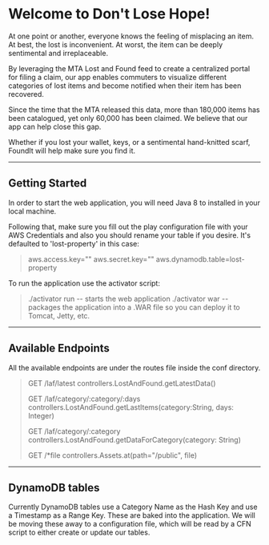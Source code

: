 Welcome to Don't Lose Hope!
===================

At one point or another, everyone knows the feeling of misplacing an item. At best, the lost is inconvenient. At worst, the item can be deeply sentimental and irreplaceable.

By leveraging the MTA Lost and Found feed to create a centralized portal for filing a claim, our app enables commuters to visualize different categories of lost items and become notified when their item has been recovered.

Since the time that the MTA released this data, more than 180,000 items has been catalogued, yet only 60,000 has been claimed. We believe that our app can help close this gap.

Whether if you lost your wallet, keys, or a sentimental hand-knitted scarf, FoundIt will help make sure you find it.

----------

## Getting Started

In order to start the web application, you will need Java 8 to installed in your local machine.

Following that, make sure you fill out the play configuration file with your AWS Credentials and also you should rename your table if you desire. It's defaulted to 'lost-property' in this case:

> aws.access.key="" aws.secret.key="" aws.dynamodb.table=lost-property

To run the application use the activator script:

> ./activator run -- starts the web application ./activator war --
> packages the application into a .WAR file so you can deploy it to
> Tomcat, Jetty, etc.


----------

## Available Endpoints
All the available endpoints are under the routes file inside the conf directory.

> GET		/laf/latest						controllers.LostAndFound.getLatestData()
> 
> GET	  /laf/category/:category/:days	  controllers.LostAndFound.getLastItems(category:String, days: Integer)
> 
> GET /laf/category/:category		controllers.LostAndFound.getDataForCategory(category: String)
> 
> GET 	/*file							controllers.Assets.at(path="/public", file)

----------

## DynamoDB tables
Currently DynamoDB tables use a Category Name as the Hash Key and use a Timestamp as a Range Key. These are baked into the application. We will be moving these away to a configuration file, which will be read by a CFN script to either create or update our tables.



